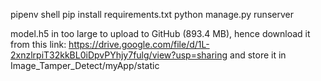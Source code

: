 pipenv shell
pip install requirements.txt
python manage.py runserver

model.h5 in too large to upload to GitHub (893.4 MB), hence download it from this link:
https://drive.google.com/file/d/1L-2xnzlrpiT32kkBL0iDpvPYhjy7fulg/view?usp=sharing
and store it in Image_Tamper_Detect/myApp/static
